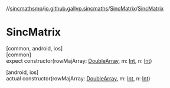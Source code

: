 //[sincmathsmp](../../../index.md)/[io.github.gallvp.sincmaths](../index.md)/[SincMatrix](index.md)/[SincMatrix](-sinc-matrix.md)

# SincMatrix

[common, android, ios]\
[common]\
expect constructor(rowMajArray: [DoubleArray](https://kotlinlang.org/api/latest/jvm/stdlib/kotlin/-double-array/index.html), m: [Int](https://kotlinlang.org/api/latest/jvm/stdlib/kotlin/-int/index.html), n: [Int](https://kotlinlang.org/api/latest/jvm/stdlib/kotlin/-int/index.html))

[android, ios]\
actual constructor(rowMajArray: [DoubleArray](https://kotlinlang.org/api/latest/jvm/stdlib/kotlin/-double-array/index.html), m: [Int](https://kotlinlang.org/api/latest/jvm/stdlib/kotlin/-int/index.html), n: [Int](https://kotlinlang.org/api/latest/jvm/stdlib/kotlin/-int/index.html))
